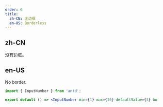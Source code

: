 ```yaml
---
order: 6
title:
  zh-CN: 无边框
  en-US: Borderless
---
```


## zh-CN

没有边框。

## en-US

No border.

```jsx
import { InputNumber } from 'antd';

export default () => <InputNumber min={1} max={10} defaultValue={3} bordered={false} />;
```
